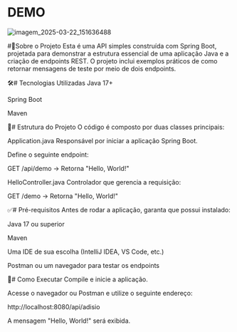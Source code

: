 # DEMO
![imagem_2025-03-22_151636488](https://github.com/user-attachments/assets/e4c7ce8e-5407-495d-b44e-4ea19c2b73f4)

#📌Sobre o Projeto
Esta é uma API simples construída com Spring Boot, projetada para demonstrar a estrutura essencial de uma aplicação Java e a criação de endpoints REST. O projeto inclui exemplos práticos de como retornar mensagens de teste por meio de dois endpoints.

🛠️# Tecnologias Utilizadas
Java 17+

Spring Boot

Maven

📂# Estrutura do Projeto
O código é composto por duas classes principais:

Application.java
Responsável por iniciar a aplicação Spring Boot.

Define o seguinte endpoint:

GET /api/demo → Retorna "Hello, World!"

HelloController.java
Controlador que gerencia a requisição:

GET /demo → Retorna "Hello, World!"

✅# Pré-requisitos
Antes de rodar a aplicação, garanta que possui instalado:

Java 17 ou superior

Maven

Uma IDE de sua escolha (IntelliJ IDEA, VS Code, etc.)

Postman ou um navegador para testar os endpoints

🚀# Como Executar
Compile e inicie a aplicação.

Acesse o navegador ou Postman e utilize o seguinte endereço:

http://localhost:8080/api/adisio

A mensagem "Hello, World!" será exibida.

